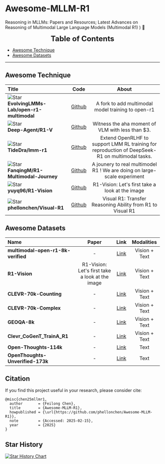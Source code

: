 # Awesome-MLLM-R1
Reasoning in MLLMs: Papers and Resources; Latest Advances on Reasoning of Multimodal Large Language Models (Multimodal R1) ) 🍓

<font size=5><center><b> Table of Contents </b> </center></font>
- [Awesome Technique](#awesome-technique)
- [Awesome Datasets](#awesome-datasets)
---

## Awesome Technique
|  Title  |   Code  |   About   |
|:--------|:--------:|:--------:|
|![Star](https://img.shields.io/github/stars/EvolvingLMMs-Lab/open-r1-multimodal.svg?style=social&label=Star) <br> **EvolvingLMMs-Lab/open-r1-multimodal** <br> | [Github](https://github.com/EvolvingLMMs-Lab/open-r1-multimodal) | A fork to add multimodal model training to open-r1 |
|![Star](https://img.shields.io/github/stars/Deep-Agent/R1-V.svg?style=social&label=Star) <br> **Deep-Agent/R1-V** <br> | [Github](https://github.com/Deep-Agent/R1-V) | Witness the aha moment of VLM with less than $3. |
|![Star](https://img.shields.io/github/stars/TideDra/lmm-r1.svg?style=social&label=Star) <br> **TideDra/lmm-r1** <br> | [Github](https://github.com/TideDra/lmm-r1) | Extend OpenRLHF to support LMM RL training for reproduction of DeepSeek-R1 on multimodal tasks. |
|![Star](https://img.shields.io/github/stars/FanqingM/R1-Multimodal-Journey.svg?style=social&label=Star) <br> **FanqingM/R1-Multimodal-Journey** <br> | [Github](https://github.com/FanqingM/R1-Multimodal-Journey) | A jounery to real multimodel R1 ! We are doing on large-scale experiment |
|![Star](https://img.shields.io/github/stars/yuyq96/R1-Vision.svg?style=social&label=Star) <br> **yuyq96/R1-Vision** <br> | [Github](https://github.com/yuyq96/R1-Vision) | R1-Vision: Let's first take a look at the image |
|![Star](https://img.shields.io/github/stars/phellonchen/Visual-R1.svg?style=social&label=Star) <br> **phellonchen/Visual-R1** <br> | [Github](https://github.com/phellonchen/Visual-R1) | Visual R1: Transfer Reasoning Ability from R1 to Visual R1 |

## Awesome Datasets
| Name | Paper | Link | Modalities |
|:-----|:-----:|:----:|:----------:|
| **multimodal-open-r1-8k-verified** | - | [Link](https://huggingface.co/datasets/lmms-lab/multimodal-open-r1-8k-verified) | Vision + Text |
| **R1-Vision** | R1-Vision: Let's first take a look at the image | [Link](https://huggingface.co/collections/yuyq96/r1-vision-67a6fb7898423dca453efa83) | Vision + Text |
| **CLEVR-70k-Counting** | - | [Link](https://huggingface.co/datasets/leonardPKU/clevr_cogen_a_train) | Vision + Text |
| **CLEVR-70k-Complex** | - | [Link](https://huggingface.co/datasets/MMInstruction/Clevr_CoGenT_TrainA_70K_Complex) | Vision + Text |
| **GEOQA-8k** | - | [Link](https://huggingface.co/datasets/leonardPKU/GEOQA_R1V_Train_8K) | Vision + Text |
| **Clevr_CoGenT_TrainA_R1** | - | [Link](https://huggingface.co/datasets/MMInstruction/Clevr_CoGenT_TrainA_R1) | Vision + Text |
| **Open-Thoughts-114k** | - | [Link](https://huggingface.co/datasets/leonardPKU/GEOQA_R1V_Train_8K) | Text |
| **OpenThoughts-Unverified-173k** | - | [Link](https://huggingface.co/datasets/open-thoughts/OpenThoughts-Unverified-173k) | Text |

## Citation
If you find this project useful in your research, please consider cite:
```
@misc{chen25mllmr1,
  author       = {Feilong Chen},
  title        = {Awesome-MLLM-R1},
  howpublished = {\url{https://github.com/phellonchen/Awesome-MLLM-R1}},
  note         = {Accessed: 2025-02-15},
  year         = {2025}
}
```

## Star History

[![Star History Chart](https://api.star-history.com/svg?repos=phellonchen/Awesome-MLLM-R1&type=Timeline)](https://star-history.com/#phellonchen/Awesome-MLLM-R1&Timeline)


